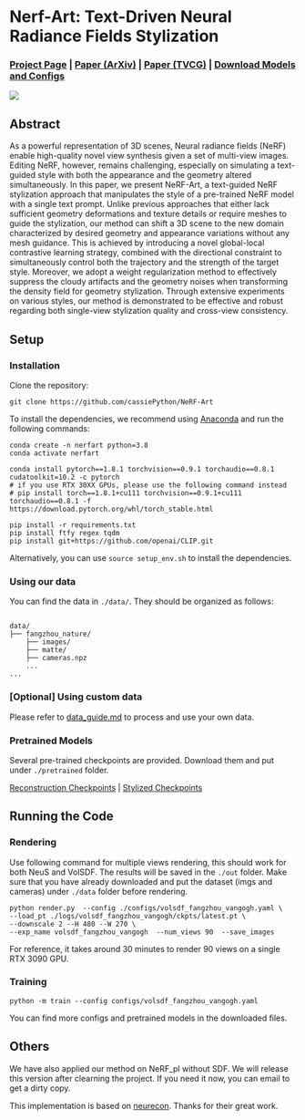 # Nerf-Art: Text-Driven Neural Radiance Fields Stylization

### [Project Page](https://cassiepython.github.io/nerfart/index.html) | [Paper (ArXiv)](https://arxiv.org/abs/2212.08070) | [Paper (TVCG)](https://arxiv.org/abs/2212.08070) | [Download Models and Configs](https://portland-my.sharepoint.com/:f:/g/personal/cwang355-c_my_cityu_edu_hk/EuCfP0A3BJNItp72U_FxAicBXw_kXbcKgpaqUkeZBIwgQw?e=Vnvi48)

<img src="asset/teaser.png">

## Abstract
As a powerful representation of 3D scenes, Neural radiance fields (NeRF) enable high-quality novel view synthesis given a set of multi-view images. Editing NeRF, however, remains challenging, especially on simulating a text-guided style with both the appearance and the geometry altered simultaneously. In this paper, we present NeRF-Art, a text-guided NeRF stylization approach that manipulates the style of a pre-trained NeRF model with a single text prompt. Unlike previous approaches that either lack sufficient geometry deformations and texture details or require meshes to guide the stylization, our method can shift a 3D scene to the new domain characterized by desired geometry and appearance variations without any mesh guidance. This is achieved by introducing a novel global-local contrastive learning strategy, combined with the directional constraint to simultaneously control both the trajectory and the strength of the target style. Moreover, we adopt a weight regularization method to effectively suppress the cloudy artifacts and the geometry noises when transforming the density field for geometry stylization. Through extensive experiments on various styles, our method is demonstrated to be effective and robust regarding both single-view stylization quality and cross-view consistency.
## Setup
### Installation
Clone the repository:
```
git clone https://github.com/cassiePython/NeRF-Art
```

To install the dependencies, we recommend using [Anaconda](https://www.anaconda.com/products/individual) and run the following commands:
```
conda create -n nerfart python=3.8
conda activate nerfart

conda install pytorch==1.8.1 torchvision==0.9.1 torchaudio==0.8.1 cudatoolkit=10.2 -c pytorch
# if you use RTX 30XX GPUs, please use the following command instead
# pip install torch==1.8.1+cu111 torchvision==0.9.1+cu111 torchaudio==0.8.1 -f https://download.pytorch.org/whl/torch_stable.html

pip install -r requirements.txt
pip install ftfy regex tqdm
pip install git+https://github.com/openai/CLIP.git
```
Alternatively, you can use `source setup_env.sh` to install the dependencies.


### Using our data
You can find the data in `./data/`. They should be organized as follows:
```

data/
├── fangzhou_nature/
    ├── images/
    ├── matte/
    ├── cameras.npz
    ...
...
```

### [Optional] Using custom data
Please refer to [data_guide.md](./data_guide.md) to process and use your own data.
### Pretrained Models
Several pre-trained checkpoints are provided. Download them and put under `./pretrained` folder.  

[Reconstruction Checkpoints](https://drive.google.com/drive/folders/1ikNT0nxA7uMoezIn75bp7VAIz05UYfYJ?usp=sharing) | [Stylized Checkpoints](https://drive.google.com/drive/folders/14uENGC2grnjoyuKZdS-slQtCmOWduz6u?usp=sharing)



## Running the Code

### Rendering
Use following command for multiple views rendering, this should work for both NeuS and VolSDF. The results will be saved in the `./out` folder. Make sure that you have already downloaded and put the dataset (imgs and cameras) under `./data` folder before rendering.

```
python render.py  --config ./configs/volsdf_fangzhou_vangogh.yaml \
--load_pt ./logs/volsdf_fangzhou_vangogh/ckpts/latest.pt \
--downscale 2 --H 480 --W 270 \
--exp_name volsdf_fangzhou_vangogh  --num_views 90  --save_images 
```
For reference, it takes around 30 minutes to render 90 views on a single RTX 3090 GPU.


### Training

```
python -m train --config configs/volsdf_fangzhou_vangogh.yaml
```

You can find more configs and pretrained models in the downloaded files. 

## Others

We have also applied our method on NeRF_pl without SDF. We will release this version after clearning the project. If you need it now, you can email to get a dirty copy. 

This implementation is based on [neurecon](https://github.com/ventusff/neurecon). Thanks for their great work.

